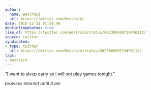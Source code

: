 ```yaml
---
author:
  name: Westraid
  url: https://twitter.com/Westraid/
date: 2015-12-31 01:59:49
dontinlinephotos: true
like_of: https://twitter.com/Westraid/status/682380608719450112/
source: twitter
syndicated:
- type: twitter
  url: https://twitter.com/Westraid/status/682380608719450112/
tags:
- westraid
---
```


"I want to sleep early so I will not play games tonight."

*browses internet until 3 am*